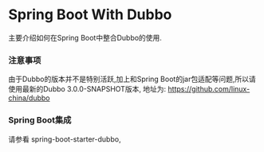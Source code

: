 Spring Boot With Dubbo
===========================
主要介绍如何在Spring Boot中整合Dubbo的使用.

### 注意事项

由于Dubbo的版本并不是特别活跃,加上和Spring Boot的jar包适配等问题,所以请使用最新的Dubbo 3.0.0-SNAPSHOT版本,
地址为: https://github.com/linux-china/dubbo

### Spring Boot集成

请参看 spring-boot-starter-dubbo, 


